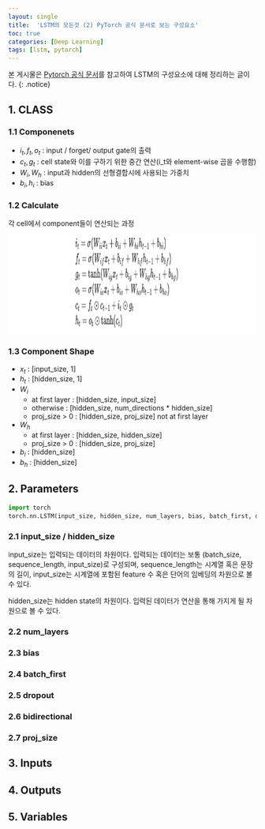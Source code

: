 ```yaml
---
layout: single
title:  'LSTM의 모든것 (2) PyTorch 공식 문서로 보는 구성요소'
toc: true
categories: [Deep Learning]
tags: [lstm, pytorch]
---
```


본 게시물은 [Pytorch 공식 문서](https://pytorch.org/docs/stable/generated/torch.nn.LSTM.html)를 참고하여 LSTM의 구성요소에 대해 정리하는 글이다.
{: .notice}

## 1. CLASS

### 1.1 Componenets

- $i_t, f_t, o_t$ : input / forget/ output gate의 출력
- $c_t, g_t$ : cell state와 이를 구하기 위한 중간 연산(i_t와 element-wise 곱을 수행함)
- $W_i, W_h$ : input과 hidden의 선형결합시에 사용되는 가중치
- $b_i, h_i$ : bias

### 1.2 Calculate

각 cell에서 component들이 연산되는 과정

<p align="center"><img src="https://github.com/sigirace/page-images/blob/main/pytorch/lstm/lstm_c_1.png?raw=true" width="900" height="200"></p>

### 1.3 Component Shape

- $x_t$ : [input_size, 1]
- $h_t$ : [hidden_size, 1]
- $W_{i}$
  - at first layer : [hidden_size, input_size]  
  - otherwise : [hidden_size, num_directions * hidden_size] 
  - proj_size > 0 : [hidden_size, proj_size] not at first layer
- $W_{h}$
  - at first layer : [hidden_size, hidden_size]
  - proj_size > 0 : [hidden_size, proj_size]
- $b_i$ : [hidden_size]
- $b_h$ : [hidden_size]

## 2. Parameters

```python
import torch
torch.nn.LSTM(input_size, hidden_size, num_layers, bias, batch_first, dropout, bidirectional, proj_size)
```

### 2.1 input_size / hidden_size

input_size는 입력되는 데이터의 차원이다. 입력되는 데이터는 보통 (batch_size, sequence_length, input_size)로 구성되며, sequence_length는 시계열 혹은 문장의 길이, input_size는 시계열에 포함된 feature 수 혹은 단어의 임베딩의 차원으로 볼 수 있다.

hidden_size는 hidden state의 차원이다. 입력된 데이터가 연산을 통해 가지게 될 차원으로 볼 수 있다.

### 2.2 num_layers

### 2.3 bias

### 2.4 batch_first

### 2.5 dropout

### 2.6 bidirectional

### 2.7 proj_size



## 3. Inputs

## 4. Outputs

## 5. Variables




